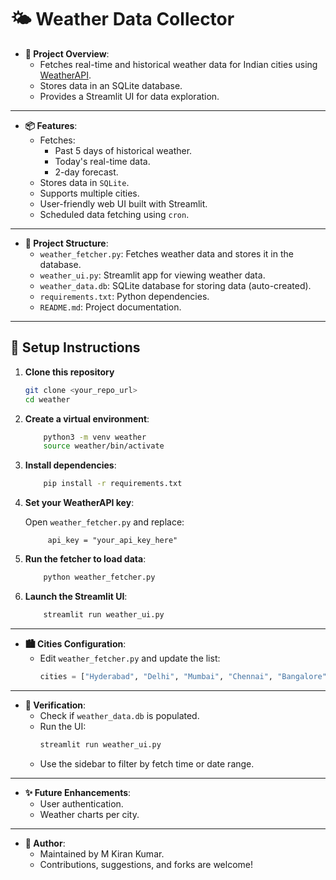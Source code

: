 # 🌤️ Weather Data Collector

- **🌟 Project Overview**:
    - Fetches real-time and historical weather data for Indian cities using [WeatherAPI](https://www.weatherapi.com/).
    - Stores data in an SQLite database.
    - Provides a Streamlit UI for data exploration.

---

- **📦 Features**:
    - Fetches:
        - Past 5 days of historical weather.
        - Today's real-time data.
        - 2-day forecast.
    - Stores data in `SQLite`.
    - Supports multiple cities.
    - User-friendly web UI built with Streamlit.
    - Scheduled data fetching using `cron`.

---

- **🧱 Project Structure**:
    - `weather_fetcher.py`: Fetches weather data and stores it in the database.
    - `weather_ui.py`: Streamlit app for viewing weather data.
    - `weather_data.db`: SQLite database for storing data (auto-created).
    - `requirements.txt`: Python dependencies.
    - `README.md`: Project documentation.


---

## 🚀 Setup Instructions

1. **Clone this repository**
   ```bash
   git clone <your_repo_url>
   cd weather


2. **Create a virtual environment**:

    ```bash
        python3 -m venv weather
        source weather/bin/activate
    ```
3. **Install dependencies**:

    ```bash
        pip install -r requirements.txt
    ```
4. **Set your WeatherAPI key**:
     
    Open `weather_fetcher.py` and replace:

            api_key = "your_api_key_here"

5. **Run the fetcher to load data**:

    ```bash
        python weather_fetcher.py
    ```
6. **Launch the Streamlit UI**:

    ```bash
        streamlit run weather_ui.py
    ```

---

- **🏙️ Cities Configuration**:
    - Edit `weather_fetcher.py` and update the list:
        ```python
        cities = ["Hyderabad", "Delhi", "Mumbai", "Chennai", "Bangalore"]
        ```

---

- **🧪 Verification**:
    - Check if `weather_data.db` is populated.
    - Run the UI:
        ```bash
        streamlit run weather_ui.py
        ```
    - Use the sidebar to filter by fetch time or date range.

---

- **✨ Future Enhancements**:
    - User authentication.
    - Weather charts per city.

---

- **👤 Author**:
    - Maintained by M Kiran Kumar.
    - Contributions, suggestions, and forks are welcome!
